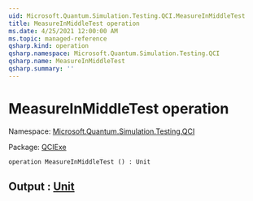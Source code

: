 ```yaml
---
uid: Microsoft.Quantum.Simulation.Testing.QCI.MeasureInMiddleTest
title: MeasureInMiddleTest operation
ms.date: 4/25/2021 12:00:00 AM
ms.topic: managed-reference
qsharp.kind: operation
qsharp.namespace: Microsoft.Quantum.Simulation.Testing.QCI
qsharp.name: MeasureInMiddleTest
qsharp.summary: ''
---
```


# MeasureInMiddleTest operation

Namespace: [Microsoft.Quantum.Simulation.Testing.QCI](xref:Microsoft.Quantum.Simulation.Testing.QCI)

Package: [QCIExe](https://nuget.org/packages/QCIExe)




```qsharp
operation MeasureInMiddleTest () : Unit
```


## Output : [Unit](xref:microsoft.quantum.qsharp.valueliterals#unit-literal)

